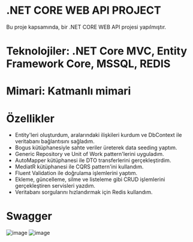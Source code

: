 # .NET CORE WEB API PROJECT
Bu proje kapsamında, bir .NET CORE WEB API projesi yapılmıştır.

# Teknolojiler: .NET Core MVC, Entity Framework Core, MSSQL, REDIS

# Mimari: Katmanlı mimari

# Özellikler
- Entity'leri oluşturdum, aralarındaki ilişkileri kurdum ve DbContext ile veritabanı bağlantısını sağladım.
- Bogus kütüphanesiyle sahte veriler üreterek data seeding yaptım.
- Generic Repository ve Unit of Work pattern'lerini uyguladım.
- AutoMapper kütüphanesi ile DTO transferlerini gerçekleştirdim.
- MediatR kütüphanesi ile CQRS pattern'ini kullandım.
- Fluent Validation ile doğrulama işlemlerini yaptım.
- Ekleme, güncelleme, silme ve listeleme gibi CRUD işlemlerini gerçekleştiren servisleri yazdım.
- Veritabanı sorgularını hızlandırmak için Redis kullandım.

# Swagger

![image](https://github.com/user-attachments/assets/18863df4-7142-4e18-a21d-f6c336242cb4)
![image](https://github.com/user-attachments/assets/fa2074a2-9d13-4247-9676-09b6e73a5ccc)



